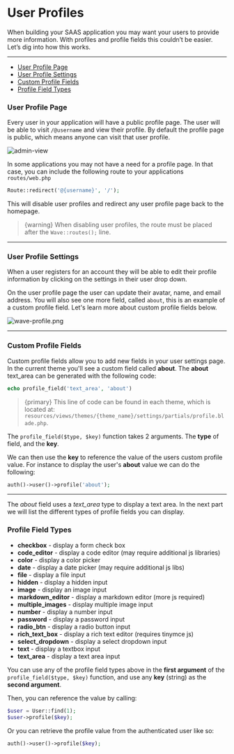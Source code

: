 # User Profiles

When building your SAAS application you may want your users to provide more information. With profiles and profile fields this couldn’t be easier. Let’s dig into how this works.

---

- [User Profile Page](/docs/{{version}}/features/user-profiles#profile-page)
- [User Profile Settings](/docs/{{version}}/features/user-profiles#profile-settings)
- [Custom Profile Fields](/docs/{{version}}/features/user-profiles#custom-profile-fields)
- [Profile Field Types](/docs/{{version}}/features/user-profiles#profile-field-types)

<a name="profile-page"></a>
### User Profile Page

Every user in your application will have a public profile page. The user will be able to visit `/@username` and view their profile. By default the profile page is public, which means anyone can visit that user profile.

![admin-view](https://cdn.devdojo.com/images/april2021/admin-view.png)

In some applications you may not have a need for a profile page. In that case, you can include the following route to your applications `routes/web.php`

```php
Route::redirect('@{username}', '/');
```

This will disable user profiles and redirect any user profile page back to the homepage.

> {warning} When disabling user profiles, the route must be placed after the `Wave::routes();` line.

---

<a name="profile-settings"></a>
### User Profile Settings

When a user registers for an account they will be able to edit their profile information by clicking on the settings in their user drop down.

On the user profile page the user can update their avatar, name, and email address. You will also see one more field, called `about`, this is an example of a custom profile field. Let's learn more about custom profile fields below.

![wave-profile.png](https://cdn.devdojo.com/images/april2021/wave-profile-2.png)

---

<a name="custom-profile-fields"></a>
### Custom Profile Fields

Custom profile fields allow you to add new fields in your user settings page. In the current theme you'll see a custom field called **about**. The **about** text_area can be generated with the following code:

```php
echo profile_field('text_area', 'about')
```

> {primary} This line of code can be found in each theme, which is located at: `resources/views/themes/{theme_name}/settings/partials/profile.blade.php`.

The `profile_field($type, $key)` function takes 2 arguments. The **type** of field, and the **key**.

We can then use the **key** to reference the value of the users custom profile value. For instance to display the user's **about** value we can do the following:

```php
auth()->user()->profile('about');
```

---

The *about* field uses a *text_area* type to display a text area.  In the next part we will list the different types of profile fields you can display.

<a name="profile-field-types"></a>
### Profile Field Types

- **checkbox** - display a form check box
- **code_editor** - display a code editor (may require additional js libraries)
- **color** - display a color picker
- **date** - display a date picker (may require additional js libs)
- **file** - display a file input
- **hidden** - display a hidden input
- **image** - display an image input
- **markdown_editor** - display a markdown editor (more js required)
- **multiple_images** - display multiple image input
- **number** - display a number input
- **password** - display a password input
- **radio_btn** - display a radio button input
- **rich_text_box** - display a rich text editor (requires tinymce js)
- **select_dropdown** - display a select dropdown input
- **text** - display a textbox input
- **text_area** - display a text area input

You can use any of the profile field types above in the **first argument** of the ```profile_field($type, $key)``` function, and use any **key** (string) as the **second argument**.

Then, you can reference the value by calling:

```php
$user = User::find(1);
$user->profile($key);
```

Or you can retrieve the profile value from the authenticated user like so:

```php
auth()->user()->profile($key);
```
